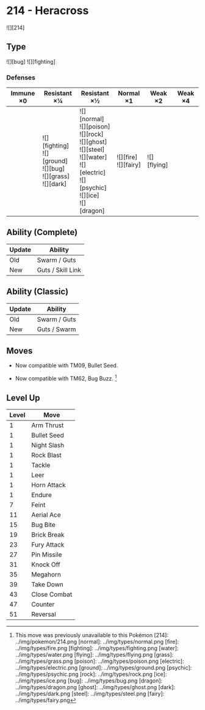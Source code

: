 # 214 - Heracross
![][214]

## Type

![][bug]  ![][fighting]

### Defenses

Immune ×0 | Resistant ×¼ | Resistant ×½ | Normal ×1 | Weak ×2 | Weak ×4
---       | ---          | ---          | ---       | ---     | ---
| | ![][fighting]<br> ![][ground]<br> ![][bug]<br> ![][grass]<br> ![][dark]<br> | ![][normal]<br> ![][poison]<br> ![][rock]<br> ![][ghost]<br> ![][steel]<br> ![][water]<br> ![][electric]<br> ![][psychic]<br> ![][ice]<br> ![][dragon]<br> | ![][fire]<br> ![][fairy]<br> | ![][flying]<br> | 

## Ability (Complete)

Update | Ability
---    | ---
Old    | Swarm / Guts
New    | Guts / Skill Link

## Ability (Classic)

Update | Ability
---    | ---
Old    | Swarm / Guts
New    | Guts / Swarm

## Moves

 - Now compatible with TM09, Bullet Seed.

 - Now compatible with TM62, Bug Buzz. [^1]

## Level Up

Level | Move
---   | ---
  1   | Arm Thrust
  1   | Bullet Seed
  1   | Night Slash
  1   | Rock Blast
  1   | Tackle
  1   | Leer
  1   | Horn Attack
  1   | Endure
  7   | Feint
 11   | Aerial Ace
 15   | Bug Bite
 19   | Brick Break
 23   | Fury Attack
 27   | Pin Missile
 31   | Knock Off
 35   | Megahorn
 39   | Take Down
 43   | Close Combat
 47   | Counter
 51   | Reversal

[^1]: This move was previously unavailable to this Pokémon
[214]: ../img/pokemon/214.png
[normal]: ../img/types/normal.png
[fire]: ../img/types/fire.png
[fighting]: ../img/types/fighting.png
[water]: ../img/types/water.png
[flying]: ../img/types/flying.png
[grass]: ../img/types/grass.png
[poison]: ../img/types/poison.png
[electric]: ../img/types/electric.png
[ground]: ../img/types/ground.png
[psychic]: ../img/types/psychic.png
[rock]: ../img/types/rock.png
[ice]: ../img/types/ice.png
[bug]: ../img/types/bug.png
[dragon]: ../img/types/dragon.png
[ghost]: ../img/types/ghost.png
[dark]: ../img/types/dark.png
[steel]: ../img/types/steel.png
[fairy]: ../img/types/fairy.png
